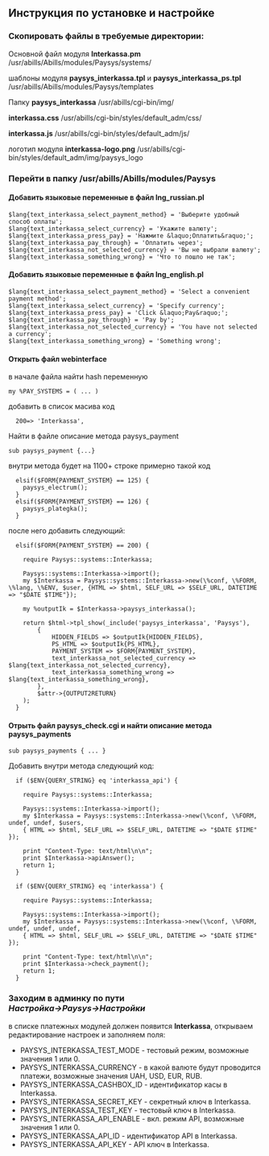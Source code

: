 ## Инструкция по установке и настройке

### Скопировать файлы в требуемые директории:

Основной файл модуля **Interkassa.pm**
/usr/abills/Abills/modules/Paysys/systems/

шаблоны модуля **paysys_interkassa.tpl** и **paysys_interkassa_ps.tpl**
/usr/abills/Abills/modules/Paysys/templates

Папку **paysys_interkassa**
/usr/abills/cgi-bin/img/

**interkassa.css**
/usr/abills/cgi-bin/styles/default_adm/css/

**interkassa.js**
/usr/abills/cgi-bin/styles/default_adm/js/

логотип модуля **interkassa-logo.png**
/usr/abills/cgi-bin/styles/default_adm/img/paysys_logo


### Перейти в папку /usr/abills/Abills/modules/Paysys

#### Добавить языковые переменные в файл **lng_russian.pl**
```
$lang{text_interkassa_select_payment_method} = 'Выберите удобный способ оплаты';
$lang{text_interkassa_select_currency} = 'Укажите валюту';
$lang{text_interkassa_press_pay} = 'Нажмите &laquo;Оплатить&raquo;';
$lang{text_interkassa_pay_through} = 'Оплатить через';
$lang{text_interkassa_not_selected_currency} = 'Вы не выбрали валюту';
$lang{text_interkassa_something_wrong} = 'Что то пошло не так';
```

#### Добавить языковые переменные в файл **lng_english.pl**
```
$lang{text_interkassa_select_payment_method} = 'Select a convenient payment method';
$lang{text_interkassa_select_currency} = 'Specify currency';
$lang{text_interkassa_press_pay} = 'Click &laquo;Pay&raquo;';
$lang{text_interkassa_pay_through} = 'Pay by';
$lang{text_interkassa_not_selected_currency} = 'You have not selected a currency';
$lang{text_interkassa_something_wrong} = 'Something wrong';
```

#### Открыть файл **webinterface**
в начале файла найти hash переменную
```
my %PAY_SYSTEMS = ( ... )
```

добавить в список масива код
```
  200=> 'Interkassa',
```

Найти в файле описание метода paysys_payment
```
sub paysys_payment {...}
```

внутри метода будет на 1100+ строке примерно такой код
```
  elsif($FORM{PAYMENT_SYSTEM} == 125) {
    paysys_electrum();
  }
  elsif($FORM{PAYMENT_SYSTEM} == 126) {
    paysys_plategka();
  }
```

после него добавить следующий:
```
  elsif($FORM{PAYMENT_SYSTEM} == 200) {

    require Paysys::systems::Interkassa;

    Paysys::systems::Interkassa->import();
    my $Interkassa = Paysys::systems::Interkassa->new(\%conf, \%FORM, \%lang, \%ENV, $user, {HTML => $html, SELF_URL => $SELF_URL, DATETIME => "$DATE $TIME"});

    my %outputIk = $Interkassa->paysys_interkassa();

    return $html->tpl_show(_include('paysys_interkassa', 'Paysys'),
        {
            HIDDEN_FIELDS => $outputIk{HIDDEN_FIELDS},
            PS_HTML => $outputIk{PS_HTML},
            PAYMENT_SYSTEM => $FORM{PAYMENT_SYSTEM},
            text_interkassa_not_selected_currency => $lang{text_interkassa_not_selected_currency},
            text_interkassa_something_wrong => $lang{text_interkassa_something_wrong},
        },
        $attr->{OUTPUT2RETURN}
    );
  }
```


#### Отрыть файл **paysys_check.cgi** и найти описание метода paysys_payments
```
sub paysys_payments { ... }
```
Добавить внутри метода следующий код:
```
  if ($ENV{QUERY_STRING} eq 'interkassa_api') {

    require Paysys::systems::Interkassa;

    Paysys::systems::Interkassa->import();
    my $Interkassa = Paysys::systems::Interkassa->new(\%conf, \%FORM, undef, undef, $users,
    { HTML => $html, SELF_URL => $SELF_URL, DATETIME => "$DATE $TIME" });

    print "Content-Type: text/html\n\n";
    print $Interkassa->apiAnswer();
    return 1;
  }

  if ($ENV{QUERY_STRING} eq 'interkassa') {

    require Paysys::systems::Interkassa;

    Paysys::systems::Interkassa->import();
    my $Interkassa = Paysys::systems::Interkassa->new(\%conf, \%FORM, undef, undef, undef,
    { HTML => $html, SELF_URL => $SELF_URL, DATETIME => "$DATE $TIME" });

    print "Content-Type: text/html\n\n";
    print $Interkassa->check_payment();
    return 1;
  }
```

### Заходим в админку по пути _**Настройка→Paysys→Настройки**_
в списке платежных модулей должен появится **Interkassa**, открываем редактирование настроек и заполняем поля:

- PAYSYS_INTERKASSA_TEST_MODE   - тестовый режим, возможные значения 1 или 0.
- PAYSYS_INTERKASSA_CURRENCY    - в какой валюте будут проводится платежи, возможные значения UAH, USD, EUR, RUB.
- PAYSYS_INTERKASSA_CASHBOX_ID  - идентификатор касы в Interkassa.
- PAYSYS_INTERKASSA_SECRET_KEY  - секретный ключ в Interkassa.
- PAYSYS_INTERKASSA_TEST_KEY    - тестовый ключ в Interkassa.
- PAYSYS_INTERKASSA_API_ENABLE  - вкл. режим API, возможные значения 1 или 0.
- PAYSYS_INTERKASSA_API_ID      - идентификатор API в Interkassa.
- PAYSYS_INTERKASSA_API_KEY     - API ключ в Interkassa.